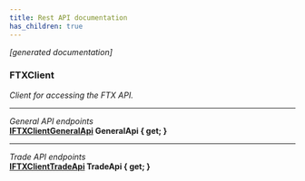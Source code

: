 ```yaml
---
title: Rest API documentation
has_children: true
---
```

*[generated documentation]*  
### FTXClient  
*Client for accessing the FTX API.*
  
***
*General API endpoints*  
**[IFTXClientGeneralApi](GeneralApi/IFTXClientGeneralApi.html) GeneralApi { get; }**  
***
*Trade API endpoints*  
**[IFTXClientTradeApi](TradeApi/IFTXClientTradeApi.html) TradeApi { get; }**  
